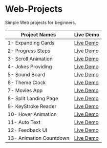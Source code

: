 # Web-Projects
Simple Web projects for beginners.

| Project Names  | Live Demo |
| ------------- | ------------- |
| 1- Expanding Cards  | [Live Demo](https://rawcdn.githack.com/AbyyyCJL/Web-Projects/5696be7b5569138163cdc780f15a2876952ec690/1-%20Expanding%20Cards/1-%20Expanding%20Cards/index.html)  |
| 2- Progress Steps  | [Live Demo](https://rawcdn.githack.com/AbyyyCJL/Web-Projects/af3e1efb4d795b460bf9f227d162b9f8b6f6ca2e/2-%20Progress%20Steps/index.html)  |
| 3- Scroll Animation  | [Live Demo](https://rawcdn.githack.com/AbyyyCJL/Web-Projects/af3e1efb4d795b460bf9f227d162b9f8b6f6ca2e/3-%20Scroll%20Animation/index.html)  |
| 4- Jokes Providing  | [Live Demo](https://rawcdn.githack.com/AbyyyCJL/Web-Projects/af3e1efb4d795b460bf9f227d162b9f8b6f6ca2e/4-%20Jokes%20Providing/index.html)  |
| 5- Sound Board  | [Live Demo](https://rawcdn.githack.com/AbyyyCJL/Web-Projects/5696be7b5569138163cdc780f15a2876952ec690/5-%20Sound%20Board/index.html)  |
| 6- Theme Clock  | [Live Demo](https://rawcdn.githack.com/AbyyyCJL/Web-Projects/cca1da65ab920128db3457f592df7f0bfff0b20b/6-%20Theme%20Clock/index.html)  |
| 7- Movies App   | [Live Demo](https://rawcdn.githack.com/AbyyyCJL/Web-Projects/9d93d606743a093ccd2560cf1afe22efbb91e6de/7-%20Movie%20App/index.html)  |
| 8- Split Landing Page | [Live Demo](https://rawcdn.githack.com/AbyyyCJL/Web-Projects/f1005a4fd6fa154fe508cdbc3f95f518635302f4/8-%20Split%20Landing%20Page/index.html)|
| 9- KeyStroke Reader   | [Live Demo](https://rawcdn.githack.com/AbyyyCJL/Web-Projects/272f90f38222f38878d5e48756f319d3be0d7505/9-%20Keystroke%20Reader/index.html) | 
| 10- Hover Animation | [Live Demo](https://rawcdn.githack.com/AbyyyCJL/Web-Projects/94d3693e1781f52ba59df24c2e4b212d937ef8f8/10-%20Hover%20Animation/index.html) |
| 11- Auto Text | [Live Demo](https://rawcdn.githack.com/AbyyyCJL/Web-Projects/3945fa2ae25fbdc843b47768af761b070e8656e4/11-%20Auto%20Text/index.html) | 
| 12- Feedback UI | [Live Demo](https://rawcdn.githack.com/AbyyyCJL/Web-Projects/c4a6ba5eb3df3a35d761d3e9bc46303df79f09b9/12-%20Feedback%20UI/index.html) |
| 13- Animation Countdown | [Live Demo](https://rawcdn.githack.com/AbyyyCJL/Web-Projects/9740b96198a2e560250fa8595d878df11e249b64/13-%20Animated%20Countdown/index.html) |
